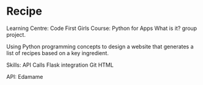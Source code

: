 # Recipe
Learning Centre: Code First Girls 
Course: Python for Apps
What is it? group project. 

Using Python programming concepts to design a website that generates a list of recipes based on a key ingredient. 

Skills:
API Calls
Flask integration 
Git
HTML

API: Edamame


